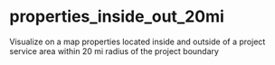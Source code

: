 # properties_inside_out_20mi
Visualize on a map properties located inside and outside of a project service area within 20 mi radius of the project boundary

